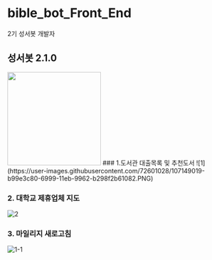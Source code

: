 # bible_bot_Front_End
2기 성서봇 개발자

## 성서봇 2.1.0
<img width="210" src="https://user-images.githubusercontent.com/72601028/107149089-1994e300-699a-11eb-8018-d6e278f2cfd5.png">
### 1.도서관 대출목록 및 추천도서
![1](https://user-images.githubusercontent.com/72601028/107149019-b99e3c80-6999-11eb-9962-b298f2b61082.PNG)

### 2. 대학교 제휴업체 지도
![2](https://user-images.githubusercontent.com/72601028/107149022-bc992d00-6999-11eb-8ea2-69aa24f3617a.PNG)

### 3. 마일리지 새로고침
![1-1](https://user-images.githubusercontent.com/72601028/107149024-be62f080-6999-11eb-9500-231423af9b9d.PNG)

